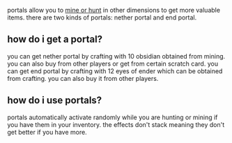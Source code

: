 <script>
  import DocsTemplate from "$lib/components/docs/DocsTemplate.svelte"
  import ItemModal from "$lib/components/docs/ItemModal.svelte"
</script>

<DocsTemplate title='portals' />

portals allow you to [mine or hunt](/docs/economy/fish-hunt-mine) in other dimensions to get more valuable items. there are two kinds of portals: <ItemModal item="nether_portal">nether portal</ItemModal> and <ItemModal item="end_portal">end portal.</ItemModal>

## how do i get a portal?

you can get nether portal by crafting with 10 obsidian obtained from mining. you can also buy from other players or get from certain scratch card.
you can get end portal by crafting with 12 eyes of ender which can be obtained from crafting. you can also buy it from other players.

## how do i use portals?

portals automatically activate randomly while you are hunting or mining if you have them in your inventory. the effects don't stack meaning they don't get better if you have more.
